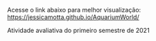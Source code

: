 Acesse o link abaixo para melhor visualização: 
https://jessicamotta.github.io/AquariumWorld/

 Atividade avaliativa do primeiro semestre de 2021
 

 
 
